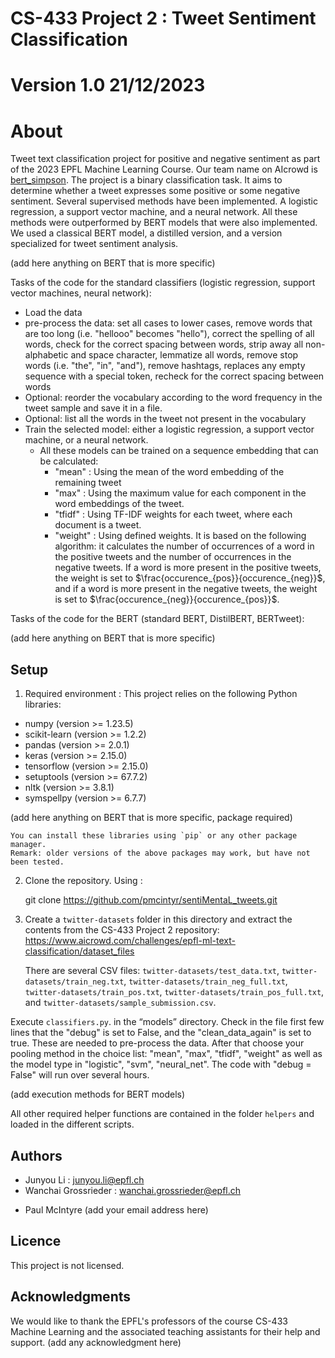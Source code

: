 # CS-433 Project 2 : Tweet Sentiment Classification
# Version 1.0 21/12/2023

# About
Tweet text classification project for positive and negative sentiment as part of the 2023 EPFL Machine Learning Course. Our team name on AIcrowd is [bert_simpson](https://www.aicrowd.com/challenges/epfl-ml-text-classification/teams/bert_simpson). The project is a binary classification task. It aims to determine whether a tweet expresses some positive or some negative sentiment. Several supervised methods have been implemented. A logistic regression, a support vector machine, and a neural network. All these methods were outperformed by BERT models that were also implemented. We used a classical BERT model, a distilled version, and a version specialized for tweet sentiment analysis.

(add here anything on BERT that is more specific)


Tasks of the code for the standard classifiers (logistic regression, support vector machines, neural network):
- Load the data
- pre-process the data: set all cases to lower cases, remove words that are too long (i.e. "hellooo" becomes "hello"), correct the spelling of all words, check for the correct spacing between words, strip away all non-alphabetic and space character, lemmatize all words, remove stop words (i.e. "the", "in", "and"), remove hashtags, replaces any empty sequence with a special token, recheck for the correct spacing between words
- Optional: reorder the vocabulary according to the word frequency in the tweet sample and save it in a file.
- Optional: list all the words in the tweet not present in the vocabulary
- Train the selected model: either a logistic regression, a support vector machine, or a neural network.
  - All these models can be trained on a sequence embedding that can be calculated:
    - "mean" : Using the mean of the word embedding of the remaining tweet
    - "max" : Using the maximum value for each component in the word embeddings of the tweet.
    - "tfidf" : Using TF-IDF weights for each tweet, where each document is a tweet.
    - "weight" : Using defined weights. It is based on the following algorithm: it calculates the number of occurrences of a word in the positive tweets and the number of occurrences in the negative tweets. If a word is more present in the positive tweets, the weight is set to $\frac{occurence_{pos}}{occurence_{neg}}$, and if a word is more present in the negative tweets, the weight is set to $\frac{occurence_{neg}}{occurence_{pos}}$.

Tasks of the code for the BERT (standard BERT, DistilBERT, BERTweet):

(add here anything on BERT that is more specific)

## Setup

1. Required environment :
  This project relies on the following Python libraries:
  
  - numpy (version >= 1.23.5)
  - scikit-learn (version >=  1.2.2)
  - pandas (version >= 2.0.1)
  - keras (version >= 2.15.0)
  - tensorflow (version >= 2.15.0)
  - setuptools (version >= 67.7.2)
  - nltk (version >= 3.8.1)
  - symspellpy (version >= 6.7.7)

(add here anything on BERT that is more specific, package required)

    You can install these libraries using `pip` or any other package manager.
    Remark: older versions of the above packages may work, but have not been tested.

2. Clone the repository. Using :

   git clone https://github.com/pmcintyr/sentiMentaL_tweets.git

3. Create a `twitter-datasets` folder in this directory and extract the contents from the CS-433 Project 2 repository:
   https://www.aicrowd.com/challenges/epfl-ml-text-classification/dataset_files

   There are several CSV files: `twitter-datasets/test_data.txt`, `twitter-datasets/train_neg.txt`, `twitter-datasets/train_neg_full.txt`, `twitter-datasets/train_pos.txt`, `twitter-datasets/train_pos_full.txt`, and `twitter-datasets/sample_submission.csv`.
   
Execute `classifiers.py`. in the “models” directory. Check in the file first few lines that the "debug" is set to False, and the "clean_data_again" is set to true. These are needed to pre-process the data. After that choose your pooling method in the choice list: "mean", "max", "tfidf", "weight" as well as the model type in "logistic", "svm", "neural_net". The code with "debug = False" will run over several hours.

(add execution methods for BERT models)

All other required helper functions are contained in the folder `helpers` and loaded in the different scripts.


## Authors
- Junyou Li : junyou.li@epfl.ch
- Wanchai Grossrieder : wanchai.grossrieder@epfl.ch
* Paul McIntyre (add your email address here)

## Licence
This project is not licensed.

## Acknowledgments
We would like to thank the EPFL's professors of the course CS-433 Machine Learning and the associated teaching assistants for their help and support.
(add any acknowledgment here)


